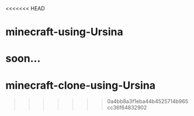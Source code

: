 <<<<<<< HEAD
# minecraft-using-Ursina
soon...
=======
# minecraft-clone-using-Ursina
>>>>>>> 0a4bb8a3f1eba44b4525714b965cc36f64832902
